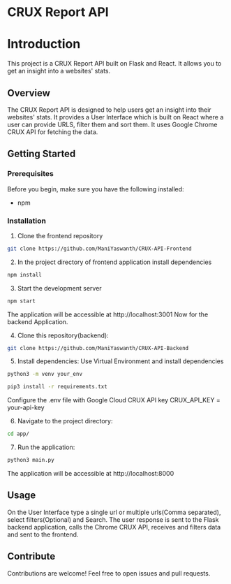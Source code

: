 # CRUX Report API

# Introduction 
This project is a CRUX Report API built on Flask and React. It allows you to get an insight into a websites' stats.

## Overview
The CRUX Report API is designed to help users get an insight into their websites' stats. It provides a User Interface which is built on React where a user can provide URLS, filter them and sort them. It uses Google Chrome CRUX API for fetching the data.



## Getting Started

### Prerequisites

Before you begin, make sure you have the following installed:

- npm

### Installation

1. Clone the frontend repository
```bash
git clone https://github.com/ManiYaswanth/CRUX-API-Frontend
```

2. In the project directory of frontend application install dependencies
```bash
npm install
```
3. Start the development server
```bash
npm start
```
The application will be accessible at http://localhost:3001
Now for the backend Application.

4. Clone this repository(backend):

```bash
git clone https://github.com/ManiYaswanth/CRUX-API-Backend
```

5. Install dependencies:
Use Virtual Environment and install dependencies
```bash
python3 -m venv your_env
```
```bash
pip3 install -r requirements.txt
```
Configure the .env file with Google Cloud CRUX API key
CRUX_API_KEY = your-api-key

6. Navigate to the project directory:

```bash
cd app/
```

7. Run the application:

```bash
python3 main.py
```
The application will be accessible at http://localhost:8000


## Usage
On the User Interface type a single url or multiple urls(Comma separated), select filters(Optional) and Search. The user response is sent to the
Flask backend application, calls the Chrome CRUX API, receives and filters data and sent to the frontend.


## Contribute
Contributions are welcome! Feel free to open issues and pull requests.